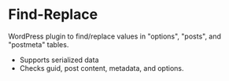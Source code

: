 Find-Replace
============

WordPress plugin to find/replace values in "options", "posts", and "postmeta" tables.

* Supports serialized data
* Checks guid, post content, metadata, and options.
